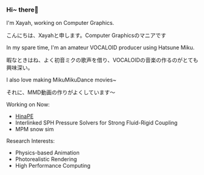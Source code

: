 ### Hi~ there👋
<!-- <img align='right' src='https://github.com/Xayah-Hina/HinaPE-Resource/blob/95a5a02f54fdf7e7614a6e7cedd88de5b23117ec/image-bed/white.jpg?raw=true' width='410px'> -->

I'm Xayah, working on Computer Graphics.
  
こんにちは、Xayahと申します。Computer Graphicsのマニアです

In my spare time, I'm an amateur VOCALOID producer using Hatsune Miku.
  
暇なときはね、よく初音ミクの歌声を借り、VOCALOIDの音楽の作るのがとても興味深い。
  
I also love making MikuMikuDance movies~
  
それに、MMD動画の作りがよくしています〜

Working on Now:

- [HinaPE](https://github.com/HinaPE/HinaPE)
- Interlinked SPH Pressure Solvers for Strong Fluid-Rigid Coupling
- MPM snow sim

Research Interests:

- Physics-based Animation
- Photorealistic Rendering
- High Performance Computing

